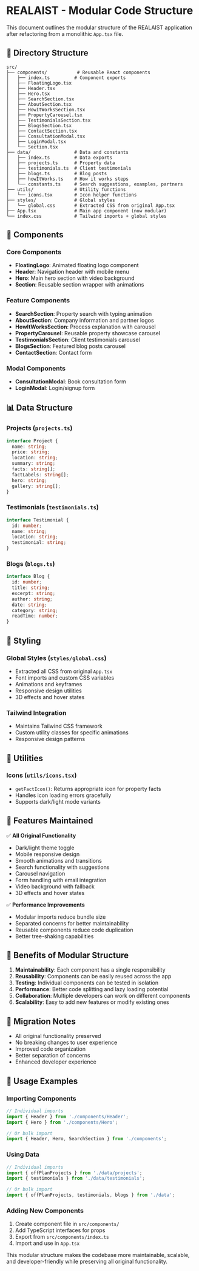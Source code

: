 # REALAIST - Modular Code Structure

This document outlines the modular structure of the REALAIST application after refactoring from a monolithic `App.tsx` file.

## 📁 Directory Structure

```
src/
├── components/           # Reusable React components
│   ├── index.ts         # Component exports
│   ├── FloatingLogo.tsx
│   ├── Header.tsx
│   ├── Hero.tsx
│   ├── SearchSection.tsx
│   ├── AboutSection.tsx
│   ├── HowItWorksSection.tsx
│   ├── PropertyCarousel.tsx
│   ├── TestimonialsSection.tsx
│   ├── BlogsSection.tsx
│   ├── ContactSection.tsx
│   ├── ConsultationModal.tsx
│   ├── LoginModal.tsx
│   └── Section.tsx
├── data/                # Data and constants
│   ├── index.ts         # Data exports
│   ├── projects.ts      # Property data
│   ├── testimonials.ts  # Client testimonials
│   ├── blogs.ts         # Blog posts
│   ├── howItWorks.ts    # How it works steps
│   └── constants.ts     # Search suggestions, examples, partners
├── utils/               # Utility functions
│   └── icons.tsx        # Icon helper functions
├── styles/              # Global styles
│   └── global.css       # Extracted CSS from original App.tsx
├── App.tsx              # Main app component (now modular)
└── index.css            # Tailwind imports + global styles
```

## 🧩 Components

### Core Components
- **FloatingLogo**: Animated floating logo component
- **Header**: Navigation header with mobile menu
- **Hero**: Main hero section with video background
- **Section**: Reusable section wrapper with animations

### Feature Components
- **SearchSection**: Property search with typing animation
- **AboutSection**: Company information and partner logos
- **HowItWorksSection**: Process explanation with carousel
- **PropertyCarousel**: Reusable property showcase carousel
- **TestimonialsSection**: Client testimonials carousel
- **BlogsSection**: Featured blog posts carousel
- **ContactSection**: Contact form

### Modal Components
- **ConsultationModal**: Book consultation form
- **LoginModal**: Login/signup form

## 📊 Data Structure

### Projects (`projects.ts`)
```typescript
interface Project {
  name: string;
  price: string;
  location: string;
  summary: string;
  facts: string[];
  factLabels: string[];
  hero: string;
  gallery: string[];
}
```

### Testimonials (`testimonials.ts`)
```typescript
interface Testimonial {
  id: number;
  name: string;
  location: string;
  testimonial: string;
}
```

### Blogs (`blogs.ts`)
```typescript
interface Blog {
  id: number;
  title: string;
  excerpt: string;
  author: string;
  date: string;
  category: string;
  readTime: number;
}
```

## 🎨 Styling

### Global Styles (`styles/global.css`)
- Extracted all CSS from original `App.tsx`
- Font imports and custom CSS variables
- Animations and keyframes
- Responsive design utilities
- 3D effects and hover states

### Tailwind Integration
- Maintains Tailwind CSS framework
- Custom utility classes for specific animations
- Responsive design patterns

## 🔧 Utilities

### Icons (`utils/icons.tsx`)
- `getFactIcon()`: Returns appropriate icon for property facts
- Handles icon loading errors gracefully
- Supports dark/light mode variants

## 📱 Features Maintained

✅ **All Original Functionality**
- Dark/light theme toggle
- Mobile responsive design
- Smooth animations and transitions
- Search functionality with suggestions
- Carousel navigation
- Form handling with email integration
- Video background with fallback
- 3D effects and hover states

✅ **Performance Improvements**
- Modular imports reduce bundle size
- Separated concerns for better maintainability
- Reusable components reduce code duplication
- Better tree-shaking capabilities

## 🚀 Benefits of Modular Structure

1. **Maintainability**: Each component has a single responsibility
2. **Reusability**: Components can be easily reused across the app
3. **Testing**: Individual components can be tested in isolation
4. **Performance**: Better code splitting and lazy loading potential
5. **Collaboration**: Multiple developers can work on different components
6. **Scalability**: Easy to add new features or modify existing ones

## 🔄 Migration Notes

- All original functionality preserved
- No breaking changes to user experience
- Improved code organization
- Better separation of concerns
- Enhanced developer experience

## 📝 Usage Examples

### Importing Components
```typescript
// Individual imports
import { Header } from './components/Header';
import { Hero } from './components/Hero';

// Or bulk import
import { Header, Hero, SearchSection } from './components';
```

### Using Data
```typescript
// Individual imports
import { offPlanProjects } from './data/projects';
import { testimonials } from './data/testimonials';

// Or bulk import
import { offPlanProjects, testimonials, blogs } from './data';
```

### Adding New Components
1. Create component file in `src/components/`
2. Add TypeScript interfaces for props
3. Export from `src/components/index.ts`
4. Import and use in `App.tsx`

This modular structure makes the codebase more maintainable, scalable, and developer-friendly while preserving all original functionality.


